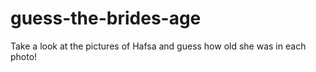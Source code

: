 # guess-the-brides-age
Take a look at the pictures of Hafsa and guess how old she was in each photo!
